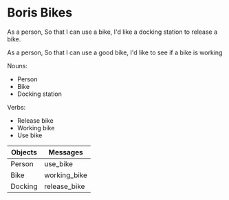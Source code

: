 # Boris Bikes

As a person,
So that I can use a bike,
I'd like a docking station to release a bike.

As a person,
So that I can use a good bike,
I'd like to see if a bike is working

Nouns:
- Person
- Bike
- Docking station

Verbs:
- Release bike
- Working bike
- Use bike

| Objects   | Messages     |
| ---       | ---          |
| Person    | use_bike     |
| Bike      | working_bike |
| Docking   | release_bike |
